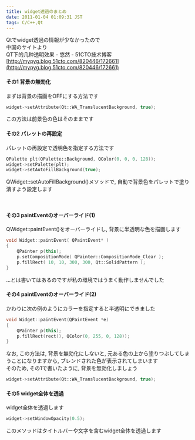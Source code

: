 ```yaml
---
title: widget透過のまとめ
date: 2011-01-04 01:09:31 JST
tags: C/C++,Qt
---
```


Qtでwidget透過の情報が少なかったので<br />
中国のサイトより<br />
QT下的几种透明效果 - 悠然 - 51CTO技术博客<br />[http://mypyg.blog.51cto.com/820446/172661](http://mypyg.blog.51cto.com/820446/172661)

#### その1 背景の無効化

まずは背景の描画をOFFにする方法です

```cpp
widget->setAttribute(Qt::WA_TranslucentBackground, true);
```

この方法は前景色の色はそのままです



#### その2 パレットの再設定

パレットの再設定で透明色を指定する方法です

```cpp
QPalette plt(QPalette::Background, QColor(0, 0, 0, 128));
widget->setPalette(plt);
widget->setAutoFillBackground(true);
```

QWidget::setAutoFillBackground()メソッドで, 自動で背景色をパレットで塗り潰すよう設定します

<br />

#### その3 paintEventのオーバーライド(1)

QWidget::paintEvent()をオーバーライドし, 背景に半透明な色を描画します

```cpp
void Widget::paintEvent( QPaintEvent* )
{
    QPainter p(this);
    p.setCompositionMode( QPainter::CompositionMode_Clear );
    p.fillRect( 10, 10, 300, 300, Qt::SolidPattern );
}
```

...とは書いてはあるのですが私の環境ではうまく動作しませんでした



#### その4 paintEventのオーバーライド(2)

かわりに次の例のようにカラーを指定すると半透明にできました

```cpp
void Widget::paintEvent(QPaintEvent *e)
{
    QPainter p(this);
    p.fillRect(rect(), QColor(0, 255, 0, 128));
}
```

なお, この方法は, 背景を無効化にしないと, 元ある色の上から塗りつぶしてしまうことになりますから, ブレンドされた色が表示されてしまいます<br />
そのため, その1で書いたように, 背景を無効化しましょう

```cpp
widget->setAttribute(Qt::WA_TranslucentBackground, true);
```

#### その5 widget全体を透過

widget全体を透過します

```cpp
widget->setWindowOpacity(0.5);
```

このメソッドはタイトルバーや文字を含むwidget全体を透過します

